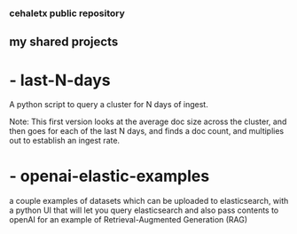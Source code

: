 ### cehaletx public repository
## my shared projects

# - last-N-days
A python script to query a cluster for N days of ingest.  

Note: This first version looks at the average doc size across the cluster, and then goes for each of the last N days, and finds a doc count, and multiplies out to establish an ingest rate.

# - openai-elastic-examples
a couple examples of datasets which can be uploaded to elasticsearch, with a python UI that will let you query elasticsearch and also pass contents to openAI for an example of Retrieval-Augmented Generation (RAG) 
